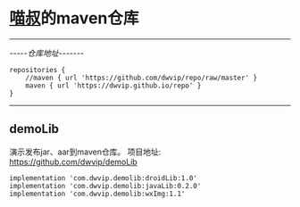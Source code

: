 # [喵叔][1]的maven仓库
---------
*-----仓库地址-------*
```
repositories {
    //maven { url 'https://github.com/dwvip/repo/raw/master' }
    maven { url 'https://dwvip.github.io/repo' }
}
```
---------
## demoLib
演示发布jar、aar到maven仓库。
项目地址: https://github.com/dwvip/demoLib
```
implementation 'com.dwvip.demolib:droidLib:1.0'
implementation 'com.dwvip.demolib:javaLib:0.2.0'
implementation 'com.dwvip.demolib:wxImg:1.1'
```


  [1]: https://catuncle.wang
